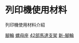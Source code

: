 列印機使用材料
===

列印機使用材料介紹


[腳輪](https://tw.misumi-ec.com/vona2/detail/110300477340/?CategorySpec=00000289437%3a%3ab)
[螺母座](https://detail.1688.com/offer/571855775654.html?spm=a261b.8768355.pic-list.2.1e3d3497zPcLbw&tracelog=p4p&clickid=139b6690be264b53b021d52477db9963&sessionid=9118ee9464b334d9b43d53e1dad425dc)
[42部馬達支架](https://world.taobao.com/item/565887733989.htm?spm=a21wu.10013406-tw.0.0.5ddfd7fcv0k9Tl)
[新-腳輪](https://tw.misumi-ec.com/vona2/detail/110300511370/)

